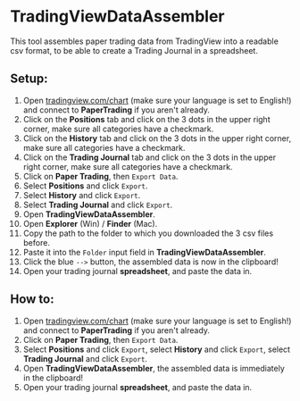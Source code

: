# TradingViewDataAssembler

This tool assembles paper trading data from TradingView into a readable csv format, to be able to create a Trading Journal in a spreadsheet.

## Setup:
1. Open [tradingview.com/chart](tradingview.com/chart) (make sure your language is set to English!) and connect to **PaperTrading** if you aren't already.
2. Click on the **Positions** tab and click on the 3 dots in the upper right corner, make sure all categories have a checkmark.
3. Click on the **History** tab and click on the 3 dots in the upper right corner, make sure all categories have a checkmark.
4. Click on the **Trading Journal** tab and click on the 3 dots in the upper right corner, make sure all categories have a checkmark.
5. Click on **Paper Trading**, then `Export Data`.
6. Select **Positions** and click `Export`.
7. Select **History** and click `Export`.
8. Select **Trading Journal** and click `Export`.
9. Open **TradingViewDataAssembler**.
10. Open **Explorer** (Win) / **Finder** (Mac).
11. Copy the path to the folder to which you downloaded the 3 csv files before.
12. Paste it into the `Folder` input field in **TradingViewDataAssembler**.
13. Click the blue `-->` button, the assembled data is now in the clipboard!
14. Open your trading journal **spreadsheet**, and paste the data in.

## How to:
1. Open [tradingview.com/chart](tradingview.com/chart) (make sure your language is set to English!) and connect to **PaperTrading** if you aren't already.
2. Click on **Paper Trading**, then `Export Data`.
3. Select **Positions** and click `Export`, select **History** and click `Export`, select **Trading Journal** and click `Export`.
4. Open **TradingViewDataAssembler**, the assembled data is immediately in the clipboard!
5. Open your trading journal **spreadsheet**, and paste the data in.
